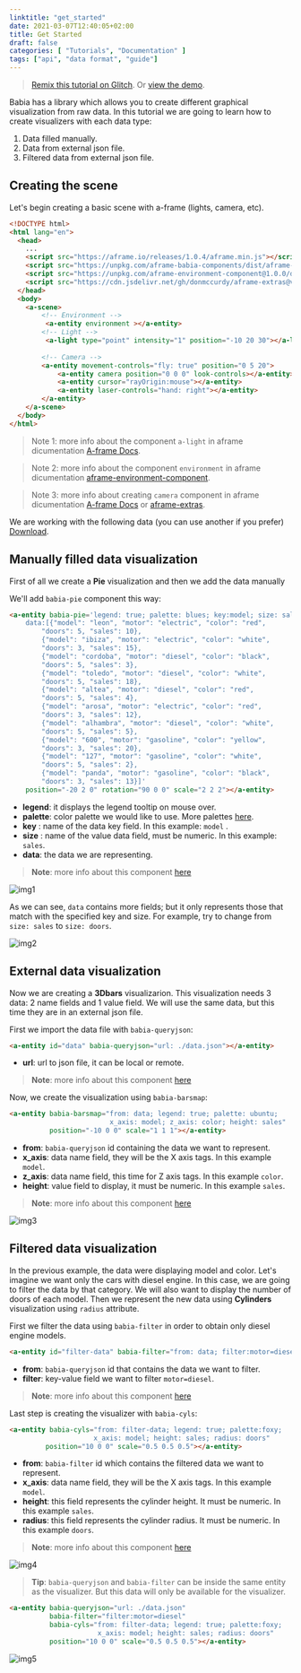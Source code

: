```yaml
---
linktitle: "get_started"
date: 2021-03-07T12:40:05+02:00
title: Get Started
draft: false
categories: [ "Tutorials", "Documentation" ]
tags: ["api", "data format", "guide"]
---
```



>[Remix this tutorial on Glitch](https://glitch.com/edit/#!/babia-get-started). 
 Or [view the demo](https://babia-get-started.glitch.me).

Babia has a library which allows you to create different graphical visualization from raw data. In this tutorial we are going to learn how to create visualizers with each data type:

1. Data filled manually.
2. Data from external json file.
3. Filtered data from external json file.

## Creating the scene

Let's begin creating a basic scene with a-frame (lights, camera, etc).

```html
<!DOCTYPE html>
<html lang="en">
  <head>
    ...
    <script src="https://aframe.io/releases/1.0.4/aframe.min.js"></script>
    <script src="https://unpkg.com/aframe-babia-components/dist/aframe-babia-components.min.js"></script>
    <script src="https://unpkg.com/aframe-environment-component@1.0.0/dist/aframe-environment-component.min.js"></script>
    <script src="https://cdn.jsdelivr.net/gh/donmccurdy/aframe-extras@v7.2.0/dist/aframe-extras.min.js"></script>
  </head>  
  <body>
    <a-scene>
        <!-- Environment -->
         <a-entity environment ></a-entity>
        <!-- Light -->
         <a-light type="point" intensity="1" position="-10 20 30"></a-light>
      
        <!-- Camera -->
        <a-entity movement-controls="fly: true" position="0 5 20">
            <a-entity camera position="0 0 0" look-controls></a-entity>
            <a-entity cursor="rayOrigin:mouse"></a-entity>
            <a-entity laser-controls="hand: right"></a-entity>
        </a-entity>
    </a-scene>
  </body>
</html>
```

>Note 1: more info about the component `a-light` in aframe dicumentation [A-frame Docs](https://aframe.io/docs/1.2.0/components/light.html).

>Note 2: more info about the component `environment` in aframe dicumentation [aframe-environment-component](https://github.com/supermedium/aframe-environment-component#aframe-environment-component).

>Note 3: more info about creating `camera` component in aframe dicumentation [A-frame Docs](https://aframe.io/docs/1.2.0/components/camera.html) or [aframe-extras](https://github.com/n5ro/aframe-extras/tree/master/src/controls#controls).

We are working with the following data (you can use another if you prefer) [Download](data.json).

## Manually filled data visualization

First of all we create a **Pie** visualization and then we add the data manually

We'll add `babia-pie` component this way:

```html
<a-entity babia-pie='legend: true; palette: blues; key:model; size: sales;
    data:[{"model": "leon", "motor": "electric", "color": "red",
        "doors": 5, "sales": 10},
        {"model": "ibiza", "motor": "electric", "color": "white", 
        "doors": 3, "sales": 15},
        {"model": "cordoba", "motor": "diesel", "color": "black", 
        "doors": 5, "sales": 3},
        {"model": "toledo", "motor": "diesel", "color": "white", 
        "doors": 5, "sales": 18},
        {"model": "altea", "motor": "diesel", "color": "red", 
        "doors": 5, "sales": 4},
        {"model": "arosa", "motor": "electric", "color": "red", 
        "doors": 3, "sales": 12},
        {"model": "alhambra", "motor": "diesel", "color": "white", 
        "doors": 5, "sales": 5},
        {"model": "600", "motor": "gasoline", "color": "yellow", 
        "doors": 3, "sales": 20},
        {"model": "127", "motor": "gasoline", "color": "white", 
        "doors": 5, "sales": 2},
        {"model": "panda", "motor": "gasoline", "color": "black", 
        "doors": 3, "sales": 13}]'
    position="-20 2 0" rotation="90 0 0" scale="2 2 2"></a-entity>
```
- **legend**: it displays the legend tooltip on mouse over.
 - **palette**: color palette we would like to use. More palettes [here](https://gitlab.com/babiaxr/aframe-babia-components/-/blob/master/docs/APIs/CHARTS.md#color-palettes).
 - **key** : name of the data key field. In this example: `model` .
 - **size** : name of the value data field, must be numeric. In this example: `sales`.
 - **data**: the data we are representing.

 >**Note**: more info about this component [here](https://gitlab.com/babiaxr/aframe-babia-components/-/blob/master/docs/APIs/CHARTS.md#babia-pie-component)

![img1](https://i.imgur.com/2L9ISVz.png)

 As we can see, `data` contains more fields; but it only represents those that match with the specified key and size. For example, try to change from `size: sales` to `size: doors`.

 ![img2](https://i.imgur.com/2x8sFgJ.png)

## External data visualization

 Now we are creating a **3Dbars** visualizarion. This visualization needs 3 data: 2 name fields and 1 value field. We will use the same data, but this time they are in an external json file.

 First we import the data file with `babia-queryjson`:

 ```html
 <a-entity id="data" babia-queryjson="url: ./data.json"></a-entity>
 ```

- **url**: url to json file, it can be local or remote.

 >**Note**: more info about this component [here](https://gitlab.com/babiaxr/aframe-babia-components/-/blob/master/docs/APIs/QUERIERS.md#babia-queryes-component)

 Now, we create the visualization using `babia-barsmap`:

```html
<a-entity babia-barsmap="from: data; legend: true; palette: ubuntu;
                         x_axis: model; z_axis: color; height: sales" 
          position="-10 0 0" scale="1 1 1"></a-entity>
```

- **from**: `babia-queryjson` id containing the data we want to represent.
- **x_axis**: data name field, they will be the X axis tags. In this example `model`.
- **z_axis**: data name field, this time for Z axis tags. In this example `color`.
- **height**: value field to display, it must be numeric. In this example `sales`.

 >**Note**: more info about this component [here](https://gitlab.com/babiaxr/aframe-babia-components/-/blob/master/docs/APIs/CHARTS.md#babia-barsmap-component)

 ![img3](https://i.imgur.com/ImWMyhP.png)


## Filtered data visualization

 In the previous example, the data were displaying model and color. Let's imagine we want only the cars with diesel engine. In this case, we are going to filter the data by that category. We will also want to display the number of doors of each model. Then we represent the new data using **Cylinders** visualization using `radius` attribute.

 First we filter the data using `babia-filter` in order to obtain only diesel engine models.

 ```html
 <a-entity id="filter-data" babia-filter="from: data; filter:motor=diesel"></a-entity>
 ```

- **from**: `babia-queryjson` id that contains the data we want to filter. 
- **filter**: key-value field we want to filter `motor=diesel`.

 >**Note**: more info about this component [here](https://gitlab.com/babiaxr/aframe-babia-components/-/blob/master/docs/APIs/DATAMANAGEMENT.md#babia-filter-component)

Last step is creating the visualizer with `babia-cyls`:

 ```html
<a-entity babia-cyls="from: filter-data; legend: true; palette:foxy; 
                      x_axis: model; height: sales; radius: doors"
          position="10 0 0" scale="0.5 0.5 0.5"></a-entity>
 ```

- **from**: `babia-filter` id which contains the filtered data we want to represent.
- **x_axis**: data name field, they will be the X axis tags. In this example `model`.
- **height**: this field represents the cylinder height. It must be numeric. In this example `sales`.
- **radius**: this field represents the cylinder radius. It must be numeric. In this example `doors`.

>**Note**: more info about this component [here](https://gitlab.com/babiaxr/aframe-babia-components/-/blob/master/docs/APIs/CHARTS.md#babia-cyls-component)

![img4](https://i.imgur.com/Myy8aNo.png)

>**Tip**: `babia-queryjson` and `babia-filter` can be inside the same entity as the visualizer. But this data will only be available for the visualizer.

```html
<a-entity babia-queryjson="url: ./data.json"
          babia-filter="filter:motor=diesel"
          babia-cyls="from: filter-data; legend: true; palette:foxy; 
                      x_axis: model; height: sales; radius: doors"
          position="10 0 0" scale="0.5 0.5 0.5"></a-entity>
```

![img5](https://i.imgur.com/USw9cBy.png)
